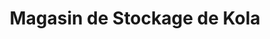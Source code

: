 ---
title: "Magasin de Stockage de Kola"
url: /nzerekore/magasin-de-stockage-de-kola/
shop: Lebensmittel
---
